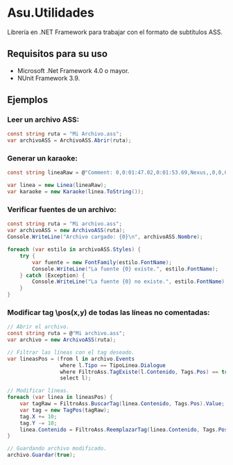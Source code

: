 # Asu.Utilidades
Librería en .NET Framework para trabajar con el formato de subtítulos ASS.

## Requisitos para su uso
- Microsoft .Net Framework 4.0 o mayor.
- NUnit Framework 3.9.

## Ejemplos

### Leer un archivo ASS:
````csharp
const string ruta = "Mi Archivo.ass";
var archivoASS = ArchivoASS.Abrir(ruta);
````
### Generar un karaoke:
````csharp
const string lineaRaw = @"Comment: 0,0:01:47.02,0:01:53.69,Nexus,,0,0,0,karaoke,{\kf27}tsu{\kf23}ku{\kf18}ri{\kf25}mo{\kf46}no {\kf20}ja{\kf26}na{\kf26}i{\kf21} {\kf14}ha{\kf27}p{\kf25}pi{\kf25}i {\kf24}e{\kf24}n{\kf14}do {\kf282}he";

var linea = new Linea(lineaRaw);
var karaoke = new Karaoke(linea.ToString());
````
### Verificar fuentes de un archivo:
````csharp
const string ruta = "Mi archivo.ass";
var archivoASS = new ArchivoASS(ruta);
Console.WriteLine("Archivo cargado: {0}\n", archivoASS.Nombre);

foreach (var estilo in archivoASS.Styles) {
    try {
        var fuente = new FontFamily(estilo.FontName);
        Console.WriteLine("La fuente {0} existe.", estilo.FontName);
    } catch (Exception) {
        Console.WriteLine("La fuente {0} no existe.", estilo.FontName);
    }
}
````
### Modificar tag \pos(x,y) de todas las líneas no comentadas:
````csharp
// Abrir el archivo.
const string ruta = @"Mi archivo.ass";
var archivo = new ArchivoASS(ruta);

// Filtrar las líneas con el tag deseado.
var lineasPos = (from l in archivo.Events
                 where l.Tipo == TipoLinea.Dialogue
                 where FiltroAss.TagExiste(l.Contenido, Tags.Pos) == true
                 select l);

// Modificar líneas.
foreach (var linea in lineasPos) {
    var tagRaw = FiltroAss.BuscarTag(linea.Contenido, Tags.Pos).Value;
    var tag = new TagPos(tagRaw);
    tag.X += 10;
    tag.Y -= 10;
    linea.Contenido = FiltroAss.ReemplazarTag(linea.Contenido, Tags.Pos, tag.ToString());
}

// Guardando archivo modificado.
archivo.Guardar(true);
````
